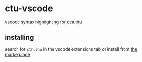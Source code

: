 # ctu-vscode
vscode syntax highlighting for [cthulhu](https://github.com/apache-hb/ctulang)

## installing
search for `cthulhu` in the vscode extensions tab or install from [the marketplace](https://marketplace.visualstudio.com/items?itemName=ApacheHB.cthulhu)
